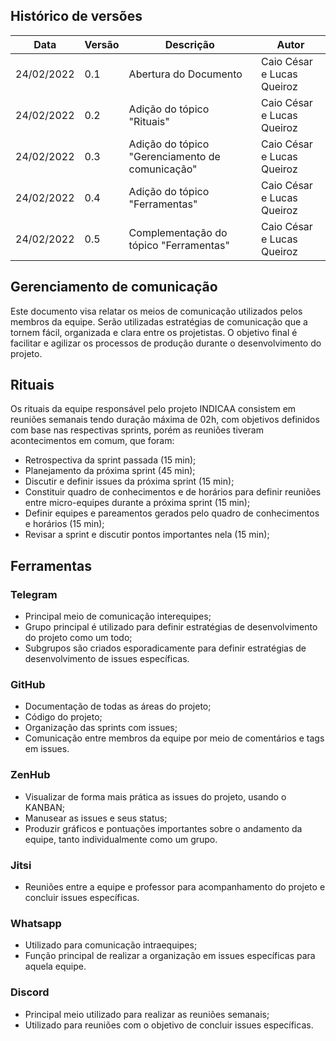## Histórico de versões

|Data|Versão|Descrição|Autor|
|-|-|-|-|
|24/02/2022|0.1|Abertura do Documento|Caio César e Lucas Queiroz|
|24/02/2022|0.2|Adição do tópico "Rituais"|Caio César e Lucas Queiroz|
|24/02/2022|0.3|Adição do tópico "Gerenciamento de comunicação"|Caio César e Lucas Queiroz|
|24/02/2022|0.4|Adição do tópico "Ferramentas"|Caio César e Lucas Queiroz|
|24/02/2022|0.5|Complementação do tópico "Ferramentas"|Caio César e Lucas Queiroz|

## Gerenciamento de comunicação

Este documento visa relatar os meios de comunicação utilizados pelos membros da equipe. Serão utilizadas estratégias de comunicação que a tornem fácil, organizada e clara entre os projetistas. O objetivo final é facilitar e agilizar os processos de produção durante o desenvolvimento do projeto.

## Rituais
  
Os rituais da equipe responsável pelo projeto INDICAA consistem em reuniões semanais tendo duração máxima de 02h, com objetivos definidos com base nas respectivas sprints, porém as reuniões tiveram acontecimentos em comum, que foram:
  
  - Retrospectiva da sprint passada (15 min);
  - Planejamento da próxima sprint (45 min);
  - Discutir e definir issues da próxima sprint (15 min);
  - Constituir quadro de conhecimentos e de horários para definir reuniões entre micro-equipes durante a próxima sprint (15 min);
  - Definir equipes e pareamentos gerados pelo quadro de conhecimentos e horários (15 min);
  - Revisar a sprint e discutir pontos importantes nela (15 min);
  
## Ferramentas
### Telegram

- Principal meio de comunicação interequipes;
- Grupo principal é utilizado para definir estratégias de desenvolvimento do projeto como um todo;
- Subgrupos são criados esporadicamente para definir estratégias de desenvolvimento de issues específicas.
  
### GitHub

- Documentação de todas as áreas do projeto;
- Código do projeto;
- Organização das sprints com issues;
- Comunicação entre membros da equipe por meio de comentários e tags em issues.
  
### ZenHub

- Visualizar de forma mais prática as issues do projeto, usando o KANBAN;
- Manusear as issues e seus status;
- Produzir gráficos e pontuações importantes sobre o andamento da equipe, tanto individualmente como um grupo.
  
### Jitsi

- Reuniões entre a equipe e professor para acompanhamento do projeto e concluir issues específicas.

### Whatsapp

- Utilizado para comunicação intraequipes;
- Função principal de realizar a organização em issues específicas para aquela equipe.

### Discord

- Principal meio utilizado para realizar as reuniões semanais;
- Utilizado para reuniões com o objetivo de concluir issues específicas.